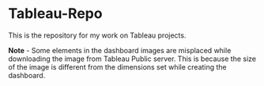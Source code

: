 # Tableau-Repo

This is the repository for my work on Tableau projects. 

**Note** - Some elements in the dashboard images are misplaced while downloading the image from Tableau Public server. This is because the size of the image is different from the dimensions set while creating the dashboard.
